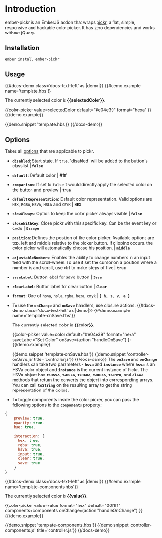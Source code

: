 # Introduction

ember-pickr is an EmberJS addon that wraps [pickr](https://simonwep.github.io/pickr/),
a flat, simple, responsive and hackable color picker. It has zero dependencies and
works without jQuery.

## Installation

```sh
ember install ember-pickr
```

## Usage

{{#docs-demo class='docs-text-left' as |demo|}}
  {{#demo.example name='template.hbs'}}
    <p>The currently selected color is <strong>{{selectedColor}}</strong>.</p>
    <div class="docs-flex">
      {{color-picker
        value=selectedColor
        default="#e04e39"
        format="hexa"
      }}
    </div>
  {{/demo.example}}

  {{demo.snippet 'template.hbs'}}
{{/docs-demo}}

## Options

Takes all [options](https://github.com/Simonwep/pickr#optional-options) that are applicable to pickr.

* **`disabled`**: Start state. If `true`, 'disabled' will be added to the button's classlist | **`false`**
* **`default`**: Default color | **#fff**
* **`comparison`**: If set to `false` it would directly apply the selected color on the button and preview | **`true`**
* **`defaultRepresentation`**: Default color representation. Valid options are `HEX`, `RGBA`, `HSVA`, `HSLA` and `CMYK` | **`HEX`**
* **`showAlways`**: Option to keep the color picker always visible | **`false`**
* **`closeWithKey`**: Close pickr with this specific key. Can be the event key or code | **`Escape`**
* **`position`**: Defines the position of the color-picker. Available options are top, left and middle relative
to the picker button. If clipping occurs, the color picker will automatically choose his position. | **`middle`**
* **`adjustableNumbers`**: Enables the ability to change numbers in an input field with the scroll-wheel.
To use it set the cursor on a position where a number is and scroll, use ctrl to make steps of five | **`true`**
* **`saveLabel`**: Button label for save button | **`Save`**
* **`clearLabel`**: Button label for clear button | **`Clear`**
* **`format`**: One of `hsva`, `hsla`, `rgba`, `hexa`, `cmyk` | **`{ h, s, v, a }`**
* To use the **`onChange`** and **`onSave`** handlers, use closure actions.
{{#docs-demo class='docs-text-left' as |demo|}}
  {{#demo.example name='template-onSave.hbs'}}
    <p>The currently selected color is <strong>{{color}}</strong>.</p>
    <div class="docs-flex">
      {{color-picker
        value=color
        default="#e04e39"
        format="hexa"
        saveLabel="Set Color"
        onSave=(action "handleOnSave")
      }}
    </div>
  {{/demo.example}}

  {{demo.snippet 'template-onSave.hbs'}}
  {{demo.snippet 'controller-onSave.js' title='controller.js'}}
{{/docs-demo}}
The **`onSave`** and **`onChange`** handlers can take two parameters - **`hsva`** and **`instance`** where **`hsva`** is an HSVa
color object and **`instance`** is the current instance of Pickr. The HSVa object has **`toHSVA`**, **`toHSLA`**,
**`toRGBA`**, **`toHEXA`**, **`toCMYK`**, and **`clone`** methods that return the converts the object into corresponding arrays.
You can call **`toString`** on the resulting array to get the string representation of the colors.
* To toggle components inside the color picker, you can pass the following options to the **`components`** property:
```javascript
{
    preview: true,
    opacity: true,
    hue: true,

    interaction: {
      hex: true,
      rgba: true,
      hsva: true,
      input: true,
      clear: true,
      save: true
    }
}
```
{{#docs-demo class='docs-text-left' as |demo|}}
  {{#demo.example name='template-components.hbs'}}
    <p>The currently selected color is <strong>{{value}}</strong>.</p>
    <div class="docs-flex">
      {{color-picker
        value=value
        format="hex"
        default="00f1f1"
        components=components
        onChange=(action "handleOnChange")
      }}
    </div>
  {{/demo.example}}

  {{demo.snippet 'template-components.hbs'}}
  {{demo.snippet 'controller-components.js' title='controller.js'}}
{{/docs-demo}}
